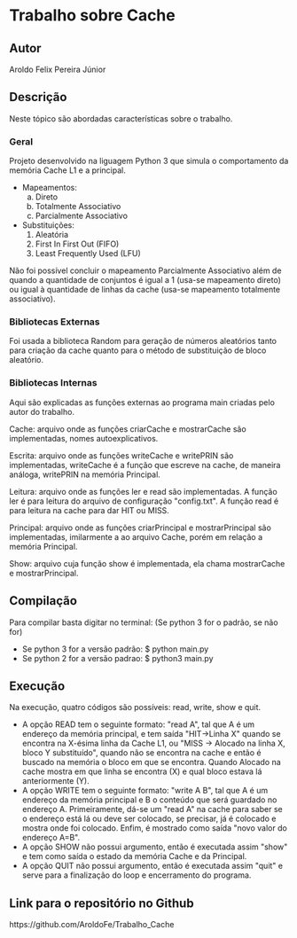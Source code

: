 <h1>Trabalho sobre Cache</h1>

<h2>Autor</h2>
Aroldo Felix Pereira Júnior

<h2>Descrição</h2>
<p>Neste tópico são abordadas características sobre o trabalho.</p>

<h3>Geral</h3>
<p>Projeto desenvolvido na liguagem Python 3 que simula o comportamento da memória Cache L1 e a principal. <br>
<ul>
  <li>Mapeamentos:
    <ol type="a">
      <li> Direto 
      <li> Totalmente Associativo
      <li> Parcialmente Associativo
    </ol>
  <li>Substituições:
    <ol>
      <li> Aleatória
      <li> First In First Out (FIFO)
      <li> Least Frequently Used (LFU)
    </ol>
</ul>
<p> Não foi possível concluir o mapeamento Parcialmente Associativo além de quando a quantidade de conjuntos é 
igual a 1 (usa-se mapeamento direto)  ou igual à quantidade de linhas da cache (usa-se mapeamento totalmente associativo).

<h3> Bibliotecas Externas</h3>
<p> Foi usada a biblioteca Random para geração de números aleatórios tanto para
criação da cache quanto para o método de substituição de bloco aleatório.

<h3>Bibliotecas Internas</h3>
Aqui são explicadas as funções externas ao programa main criadas pelo autor do trabalho.
<p>Cache: arquivo onde as funções criarCache e mostrarCache são implementadas, nomes autoexplicativos.
<p>Escrita: arquivo onde as funções writeCache e writePRIN são implementadas, writeCache é a função
que escreve na cache, de maneira análoga, writePRIN na memória Principal.
<p>Leitura: arquivo onde as funções ler e read são implementadas. 
A função ler é para leitura do arquivo de configuração "config.txt". 
A função read é para leitura na cache para dar HIT ou MISS.
<p>Principal: arquivo onde as funções criarPrincipal e mostrarPrincipal são implementadas, 
imilarmente a ao arquivo Cache, porém em relação a memória Principal.
<p>Show: arquivo cuja função show é implementada, ela chama mostrarCache e mostrarPrincipal.

<h2> Compilação</h2>
<p> Para compilar basta digitar no terminal: (Se python 3 for o padrão, se não for)<br>
<ul>
  <li>Se python 3 for a versão padrão: $ python main.py
  <li>Se python 2 for a versão padrao: $ python3 main.py
</ul>

<h2>Execução</h2>
Na execução, quatro códigos são possíveis: read, write, show e quit.
<ul>
  <li>A opção READ tem o seguinte formato: "read A", tal que A é um endereço da memória principal, e tem saída "HIT->Linha X" 
  quando se encontra na X-ésima linha da Cache L1, ou "MISS -> Alocado na linha X, bloco Y substituído", quando não se 
  encontra na cache e então é buscado na memória o bloco em que se encontra. Quando Alocado na cache mostra em que linha se 
  encontra (X) e qual bloco estava lá anteriormente (Y).
  <li>A opção WRITE tem o seguinte formato: "write A B", tal que A é um endereço da memória principal e B  o conteúdo que 
  será guardado no endereço A. Primeiramente, dá-se um "read A" na cache para saber se o endereço está lá ou deve ser colocado,
  se precisar, já é colocado e mostra onde foi colocado. Enfim, é mostrado como saída "novo valor do endereço A=B".
  <li>A opção SHOW não possui argumento, então é executada assim "show" e tem como saída o estado da memória Cache e da Principal.
  <li>A opção QUIT não possui argumento, então é executada assim "quit" e serve para a finalização do loop e encerramento do programa.
</ul>
<h2>Link para o repositório no Github</h2>
https://github.com/AroldoFe/Trabalho_Cache
